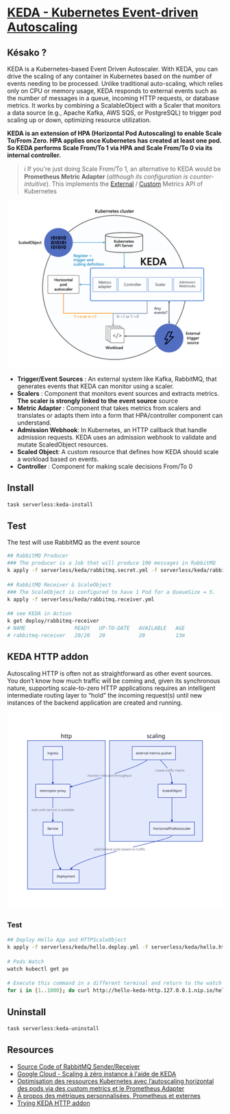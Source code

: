 # [KEDA - Kubernetes Event-driven Autoscaling][keda-doc]

## Késako ?

KEDA is a Kubernetes-based Event Driven Autoscaler. With KEDA, you can drive the scaling of any container in Kubernetes based on the number of events needing to be processed. Unlike traditional auto-scaling, which relies only on CPU or memory usage, KEDA responds to external events such as the number of messages in a queue, incoming HTTP requests, or database metrics. It works by combining a ScalableObject with a Scaler that monitors a data source (e.g., Apache Kafka, AWS SQS, or PostgreSQL) to trigger pod scaling up or down, optimizing resource utilization.

**KEDA is an extension of HPA (Horizontal Pod Autoscaling) to enable Scale To/From Zero. HPA applies once Kubernetes has created at least one pod. So KEDA performs Scale From/To 1 via HPA and Scale From/To 0 via its internal controller.**

> ℹ️ If you're just doing Scale From/To 1, an alternative to KEDA would be **Prometheus Metric Adapter** (*although its configuration is counter-intuitive*). This implements the [External][k8s-external-metrics] / [Custom][k8s-custom-metrics] Metrics API of Kubernetes

![KEDA Architecture](../images/keda.png)

- **Trigger/Event Sources** : An external system like Kafka, RabbitMQ, that generates events that KEDA can monitor using a scaler.
- **Scalers** : Component that monitors event sources and extracts metrics. **The scaler is strongly linked to the event source** source
- **Metric Adapter** : Component that takes metrics from scalers and translates or adapts them into a form that HPA/controller component can understand.
- **Admission Webhook**: In Kubernetes, an HTTP callback that handle admission requests. KEDA uses an admission webhook to validate and mutate ScaledObject resources.
- **Scaled Object**: A custom resource that defines how KEDA should scale a workload based on events.
- **Controller** : Component for making scale decisions From/To 0

## Install

```bash
task serverless:keda-install
```

## Test

The test will use RabbitMQ as the event source

```bash
## RabbitMQ Producer
### The producer is a Job that will produce 100 messages in RabbitMQ
k apply -f serverless/keda/rabbitmq.secret.yml -f serverless/keda/rabbitmq.sender.yml

## RabbitMQ Receiver & ScaleObject
### The ScaleObject is configured to have 1 Pod for a QueueSize = 5.
k apply -f serverless/keda/rabbitmq.receiver.yml

## see KEDA in Action
k get deploy/rabbitmq-receiver
# NAME                READY   UP-TO-DATE   AVAILABLE   AGE
# rabbitmq-receiver   20/20   20           20          13m
```

## KEDA HTTP addon

Autoscaling HTTP is often not as straightforward as other event sources. You don’t know how much traffic will be coming and, given its synchronous nature, supporting scale-to-zero HTTP applications requires an intelligent intermediate routing layer to “hold” the incoming request(s) until new instances of the backend application are created and running.

![KEDA HTTP addon](../images/keda-http-addon.svg)

### Test

```bash
## Deploy Hello App and HTTPScaleObject
k apply -f serverless/keda/hello.deploy.yml -f serverless/keda/hello.httpscale.yml

# Pods Watch
watch kubectl get po

# Execute this command in a different terminal and return to the watch terminal to observe the scaling action
for i in {1..1000}; do curl http://hello-keda-http.127.0.0.1.nip.io/hello/Keda & done; wait
```

## Uninstall

```bash
task serverless:keda-uninstall
```

## Resources

- [Source Code of RabbitMQ Sender/Receiver][keda-rabbitmq]
- [Google Cloud - Scaling à zéro instance à l'aide de KEDA][scale-to-zero-using-keda]
- [Optimisation des ressources Kubernetes avec l’autoscaling horizontal des pods via des custom metrics et le Prometheus Adapter][optimisation-ressources-kubernetes-autoscaling-horizontal-custom-metrics-prometheus-adapter]
- [À propos des métriques personnalisées, Prometheus et externes][about_custom_prometheus_and_external_metrics]
- [Trying KEDA HTTP addon][trying-keda-http-addon]

<!-- Links -->
[keda-doc]: https://keda.sh/
[keda-rabbitmq]: https://github.com/axinorm/keda-rabbitmq
[scale-to-zero-using-keda]: <https://cloud.google.com/kubernetes-engine/docs/tutorials/scale-to-zero-using-keda?hl=fr#helm>
[k8s-external-metrics]: https://kubernetes.io/docs/reference/external-api/external-metrics.v1beta1/
[k8s-custom-metrics]: https://kubernetes.io/docs/reference/external-api/custom-metrics.v1beta2/
[about_custom_prometheus_and_external_metrics]: https://cloud.google.com/kubernetes-engine/docs/concepts/custom-and-external-metrics?hl=fr#about_custom_prometheus_and_external_metrics
[optimisation-ressources-kubernetes-autoscaling-horizontal-custom-metrics-prometheus-adapter]: <https://blog.zwindler.fr/2024/10/11/optimisation-ressources-kubernetes-autoscaling-horizontal-custom-metrics-prometheus-adapter/>
[trying-keda-http-addon]: https://flagzeta.org/articles/trying-keda-http-addon

